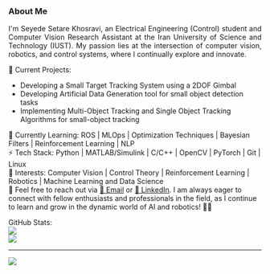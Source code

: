 ### About Me

<p align="justify">
I'm Seyede Setare Khosravi, an Electrical Engineering (Control) student and Computer Vision Research Assistant at the Iran University of Science and Technology (IUST). My passion lies at the intersection of computer vision, robotics, and control systems, where I continually explore and innovate.
</p>

💼 Current Projects:
* Developing a Small Target Tracking System using a 2DOF Gimbal
* Developing Artificial Data Generation tool for small object detection tasks
* Implementing Multi-Object Tracking and Single Object Tracking Algorithms for small-object tracking

🌱 Currently Learning: ROS | MLOps | Optimization Techniques | Bayesian Filters | Reinforcement Learning | NLP <br>
⚡ Tech Stack: Python | MATLAB/Simulink | C/C++ | OpenCV | PyTorch | Git | Linux <br>
🔭 Interests: Computer Vision | Control Theory | Reinforcement Learning | Robotics | Machine Learning and Data Science <br>
💬 Feel free to reach out via [📧 Email](mailto:strhkhosravi@gmail.com) or [🔗 LinkedIn](https://www.linkedin.com/in/setarekhosravi2001/). I am always eager to connect with fellow enthusiasts and professionals in the field, as I continue to learn and grow in the dynamic world of AI and robotics! 🤖✨

GitHub Stats:<br/>
![](https://github-readme-streak-stats.herokuapp.com/?user=setarekhosravi&theme=dark&hide_border=false)<br/>
![](https://github-readme-stats.vercel.app/api/top-langs/?username=setarekhosravi&theme=dark&hide_border=false&include_all_commits=false&count_private=false&layout=compact)

---
[![](https://visitcount.itsvg.in/api?id=setarekhosravi&icon=0&color=0)](https://visitcount.itsvg.in)

<!-- Proudly created with GPRM ( https://gprm.itsvg.in ) -->
